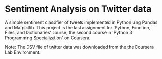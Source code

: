 # Sentiment Analysis on Twitter data
A simple sentiment classifier of tweets implemented in Python uing Pandas and Matplotlib.
This project is the last assignment for 'Python, Function, Files, and Dictionaries' course, the second course in 'Python 3 Programming Specialization' on Coursera.

Note: The CSV file of twitter data was downloaded from the the Coursera Lab Environment.


